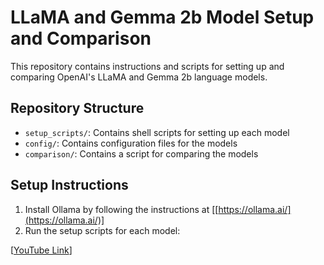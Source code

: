 # LLaMA and Gemma 2b Model Setup and Comparison

This repository contains instructions and scripts for setting up and comparing OpenAI's LLaMA and Gemma 2b language models.

## Repository Structure

- `setup_scripts/`: Contains shell scripts for setting up each model
- `config/`: Contains configuration files for the models
- `comparison/`: Contains a script for comparing the models

## Setup Instructions

1. Install Ollama by following the instructions at [[https://ollama.ai/](https://ollama.ai/)]
2. Run the setup scripts for each model:

[[YouTube Link](https://www.youtube.com/watch?v=3K_wJjrc66M)]

